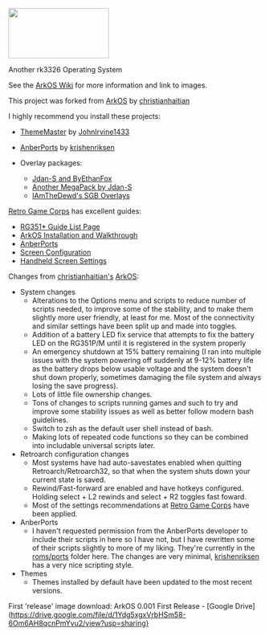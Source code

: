 <p align="left"><img width="200" height="100" src="https://github.com/AngelofWoe/arkos/raw/main/devices/ArkOSLogoOreoTransparent.bmp">
</p>
Another rk3326 Operating System

See the [ArkOS Wiki](https://github.com/AngelofWoe/arkos/wiki) for more information and link to images.

This project was forked from [ArkOS](https://github.com/christianhaitian/arkos) by [christianhaitian](https://github.com/christianhaitian)

I highly recommend you install these projects:

* [ThemeMaster](https://github.com/JohnIrvine1433/ThemeMaster) by [JohnIrvine1433](https://github.com/JohnIrvine1433)
* [AnberPorts](https://github.com/krishenriksen/AnberPorts) by [krishenriksen](https://github.com/krishenriksen)

* Overlay packages:
  - [Jdan-S and ByEthanFox](https://retrogamecorps.files.wordpress.com/2021/02/rg351p-handheld-overlays-2020012.zip)
  - [Another MegaPack by Jdan-S](https://www.reddit.com/r/RG351/comments/m7vnnb/rg351pm_overlay_megapack_crt_handheld_super_game/)
  - [IAmTheDewd's SGB Overlays](https://www.reddit.com/r/RG351/comments/mhjmem/sgb_overlays_for_gbgbc_479_total/)

[Retro Game Corps](https://retrogamecorps.com) has excellent guides:

* [RG351* Guide List Page](https://retrogamecorps.com/rg351/)
* [ArkOS Installation and Walkthrough](https://retrogamecorps.com/2020/11/15/arkos-rg351p-guide/)
* [AnberPorts](https://retrogamecorps.com/2021/02/10/anberports-for-rg351-devices-diablo-ii-moonlight-stadia-and-more/)
* [Screen Configuration](https://retrogamecorps.com/2020/10/24/rg351p-screen-configuration-guide/)
* [Handheld Screen Settings](https://retrogamecorps.com/2021/01/28/guide-handheld-screen-settings-for-rg351-devices/)

Changes from [christianhaitian's](https://github.com/christianhaitian) [ArkOS](https://github.com/christianhaitian/arkos):

* System changes
  * Alterations to the Options menu and scripts to reduce number of scripts needed, to improve some of the stability, and to make them slightly more user friendly, at least for me. Most of the connectivity and similar settings have been split up and made into toggles.
  * Addition of a battery LED fix service that attempts to fix the battery LED on the RG351P/M until it is registered in the system properly
  * An emergency shutdown at 15% battery remaining (I ran into multiple issues with the system powering off suddenly at 9-12% battery life as the battery drops below usable voltage and the system doesn't shut down properly, sometimes damaging the file system and always losing the save progress).
  * Lots of little file ownership changes.
  * Tons of changes to scripts running games and such to try and improve some stability issues as well as better follow modern bash guidelines.
  * Switch to zsh as the default user shell instead of bash.
  * Making lots of repeated code functions so they can be combined into includable universal scripts later.
* Retroarch configuration changes
  * Most systems have had auto-savestates enabled when quitting Retroarch/Retroarch32, so that when the system shuts down your current state is saved.
  * Rewind/Fast-forward are enabled and have hotkeys configured. Holding select + L2 rewinds and select + R2 toggles fast foward.
  * Most of the settings recommendations at [Retro Game Corps](https://retrogamecorps.com) have been applied.
* AnberPorts
  * I haven't requested permission from the AnberPorts developer to include their scripts in here so I have not, but I have rewritten some of their scripts slightly to more of my liking. They're currently in the [roms/ports](https://github.com/AngelofWoe/arkos/tree/main/RG351P-M/EASYROMS%20Partition/ports) folder here. The changes are very minimal, [krishenriksen](https://github.com/krishenriksen) has a very nice scripting style.
* Themes
  * Themes installed by default have been updated to the most recent versions.

First 'release' image download:
ArkOS 0.001 First Release - [Google Drive](https://drive.google.com/file/d/1Ydg5xgxVrbHSm58-6Om6AH8qcnPmYvu2/view?usp=sharing}
